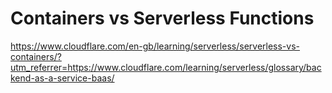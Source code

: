 # Containers vs Serverless Functions

https://www.cloudflare.com/en-gb/learning/serverless/serverless-vs-containers/?utm_referrer=https://www.cloudflare.com/learning/serverless/glossary/backend-as-a-service-baas/